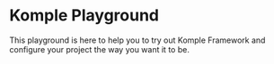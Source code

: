 # Komple Playground

This playground is here to help you to try out Komple Framework and configure your project the way you want it to be.

